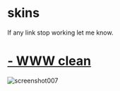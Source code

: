 # skins
If any link stop working let me know.
# [-  WWW clean](https://www.dropbox.com/scl/fi/dquyxv32f9fj7v2yg5aqa/WWW-clean.osk?rlkey=v7pgvcr7ydjm3cswxp1mcef04&st=i39ica7y&dl=1)
 ![screenshot007](https://github.com/user-attachments/assets/d848b54d-787f-4be6-b4ea-106197a8bd82)

 
